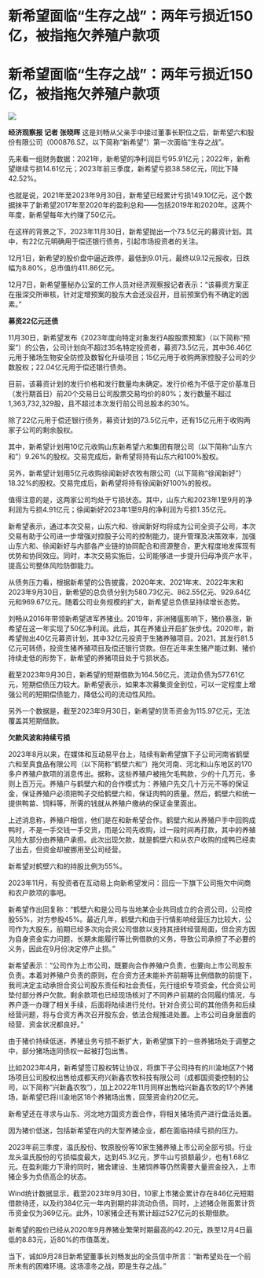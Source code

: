 # 新希望面临“生存之战”：两年亏损近150亿，被指拖欠养殖户款项

# 新希望面临“生存之战”：两年亏损近150亿，被指拖欠养殖户款项

![](https://inews.gtimg.com/om_bt/O2M_FHgUTSs2JNGsWTYZr2JoHGbI3nbYRzW1XEz_CFs-0AA/1000)

**经济观察报 记者 张晓晖**
这是刘畅从父亲手中接过董事长职位之后，新希望六和股份有限公司（000876.SZ，以下简称“新希望”）第一次面临“生存之战”。

先来看一组财务数据：2021年，新希望的净利润巨亏95.91亿元；2022年，新希望继续亏损14.61亿元；2023年前三季度，新希望亏损38.58亿元，同比下降42.52%。

也就是说，2021年至2023年9月30日，新希望已经累计亏损149.10亿元，这个数据抹平了新希望2017年至2020年的盈利总和——包括2019年和2020年。这两个年度，新希望每年大约赚了50亿元。

在这样的背景之下，2023年11月30日，新希望抛出一个73.5亿元的募资计划。其中，有22亿元明确用于偿还银行债务，引起市场投资者的关注。

12月1日，新希望的股价盘中逼近跌停，最低到9.01元，最终以9.12元报收，日跌幅为8.80%，总市值约411.86亿元。

12月7日，新希望董秘办公室的工作人员对经济观察报记者表示：“该募资方案正在报深交所审核，针对定增预案的股东大会还没召开，目前预案仍有不确定的因素。”

**募资22亿元还债**

11月30日，新希望发布《2023年度向特定对象发行A股股票预案》（以下简称“预案”）的公告，公司计划向不超过35名特定投资者，募资73.5亿元，其中36.46亿元用于猪场生物安全防控及数智化升级项目；15亿元用于收购两家控股子公司的少数股权；22.04亿元用于偿还银行债务。

目前，该募资计划的发行价格和发行数量均未确定。发行价格为不低于定价基准日（发行期首日）前20个交易日公司股票交易均价的80%；发行数量不超过1,363,732,329股，且不超过本次发行前公司总股本的30%。

除了22亿元用于偿还银行债务，募资计划的73.5亿元中，还有15亿元用于收购两家子公司的剩余股权。

其中，新希望计划用10亿元收购山东新希望六和集团有限公司（以下简称“山东六和”）9.26%的股权。交易完成后，新希望将持有山东六和100%股权。

另外，新希望计划用5亿元收购徐闻新好农牧有限公司（以下简称“徐闻新好”）18.32%的股权。交易完成后，新希望将持有徐闻新好100%的股权。

值得注意的是，这两家公司均处于亏损状态。其中，山东六和2023年1至9月的净利润为亏损4.91亿元；徐闻新好2023年1至9月的净利润为亏损1.35亿元。

新希望表示，通过本次交易，山东六和、徐闻新好均将成为公司全资子公司，本次交易有助于公司进一步增强对控股子公司的控制能力，提升管理及决策效率，加强山东六和、徐闻新好与内部各产业链的协同配合和资源整合，更大程度地发挥现有优势和协同效应。同时，本次交易实施后，公司能够进一步提升归母净资产水平，提高公司整体风险防御能力。

从债务压力看，根据新希望的公告披露，2020年末、2021年末、2022年末和2023年9月30日，新希望的总负债分别为580.73亿元、862.55亿元、929.64亿元和969.67亿元。随着公司业务规模的扩大，新希望总负债呈持续增长态势。

刘畅从2016年带领新希望进军养猪业。2019年，非洲猪瘟影响下，猪价暴涨，新希望在这一年实现了50亿净利润。此后，其在养猪业开启扩张步伐。2020年，新希望抛出40亿元募资计划，其中32亿元投资于生猪养殖项目。2021，其发行81.5亿元可转债，投资生猪养殖项目及偿还银行贷款。但在近年来生猪产能过剩、猪价持续走低的形势下，新希望的养猪项目处于亏损状态。

截至2023年9月30日，新希望的短期借款为164.56亿元，流动负债为577.61亿元，短期偿债压力较大。新希望表示，如果本次募集资金到位，可以一定程度上增强公司的短期偿债能力，降低公司的流动性风险。

另外一个数据是，截至2023年9月30日，新希望的货币资金为115.97亿元，无法覆盖其短期借款。

**欠款风波和持续亏损**

2023年8月以来，在媒体和互动易平台上，陆续有新希望旗下子公司河南省鹤壁六和至真食品有限公司（以下简称“鹤壁六和”）拖欠河南、河北和山东地区的170多户养殖户款项的消息传出。据称，这些养殖户被拖欠毛鸭款，少的十几万元，多则上百万元。养殖户与鹤壁六和的合作模式为：养殖户先交几十万元不等的保证金，保证养殖户必须把鸭子交给鹤壁六和，保证肉鸭的质量。然后，鹤壁六和统一提供鸭苗、饲料等，所需的钱就从养殖户缴纳的保证金里面出。

上述消息称，养殖户相信，他们是在和新希望合作。鹤壁六和从养殖户手中回购成鸭时，不是一手交钱一手交货，而是公司先收购，过一段时间再打款，其中的养殖风险大部分由养殖户承担。此次出现欠款，就是鹤壁六和从农户收购的成鸭已经卖了出去，但资金却被挪用至公司经营。

新希望对鹤壁六和的持股比例为55%。

2023年11月，有投资者在互动易上向新希望发问：回应一下旗下公司拖欠中间商和农户款项的事吧。

新希望作出回复称：“鹤壁六和是公司与当地某企业共同成立的合资公司，公司控股55%，对方参股45%。最近几年，鹤壁六和由于行情影响经营压力比较大，公司作为大股东，前期已经多次向合资公司借款以支持其扭转经营局面，但合资方因为自身资金实力问题，长期未能履行等比例借款的义务，导致公司承担了不必要的义务，因此在9月份决定停产止损。”

新希望表示：“公司作为上市公司，既要向合作养殖户负责，也要向上市公司股东负责。本着对养殖户负责的原则，在合资方还未能补齐前期等比例借款的前提下，我司决定主动承担合资公司股东责任和社会责任，先行组织专项资金，代合资公司垫付部分养户欠款。剩余款项也已经现场核对了不同养户前期的合同履约情况，与养户逐一办理了相关手续，后面将陆续进行兑付。针对合资公司的其他债务和后续经营问题，将与合资方再次召开股东会，依法合规推进处置。上市公司自身层面的经营、资金状况都良好。”

由于猪价持续低迷，养猪业务亏损不断扩大，新希望旗下的一些养猪场处于调整之中，部分猪场连同债权一起被打包出售。

比如2023年4月，新希望签订股权转让协议，将旗下子公司持有的川渝地区7个猪场项目公司股权出售给成都天府兴新鑫农牧科技有限公司（成都国资委控制的公司，以下简称“兴新鑫农牧”），加上2022年11月同样出售给兴新鑫农牧的17个养猪场，新希望已将川渝地区18个养猪场出售，回笼资金约20亿元。

新希望还在寻求与山东、河北地方国资方面合作，将相关猪场资产进行盘活处置。

因为猪价低迷，包括新希望在内的大型养猪企业，都在面临持续亏损的压力。

2023年前三季度，温氏股份、牧原股份等10家生猪养殖上市公司全部亏损。行业龙头温氏股份的亏损幅度最大，达到45.3亿元，罗牛山亏损额最少，也有1.68亿元。在盈利能力下滑的同时，猪舍建设、生猪饲养等仍然需要大量资金投入，上市猪企多为负债高企的状态。

Wind统计数据显示，截至2023年9月30日，10家上市猪企累计存在846亿元短期借款待还，以及约384亿元一年内到期的非流动负债。同时，上述猪企账面累计货币资金仅为369亿元。此外，10家猪企还有累计超过527亿元的长期借款。

新希望的股价已经从2020年9月养猪业繁荣时期最高的42.20元，跌至12月4日最低的8.83元，近80%的市值蒸发。

当下，诚如9月28日新希望董事长刘畅发出的全员信中所言：“新希望处在一个前所未有的困难环境。这场凛冬之战，即是生存之战。”

